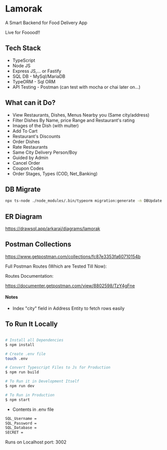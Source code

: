 # Lamorak

A Smart Backend for Food Delivery App

Live for Fooood!!

## Tech Stack

- TypeScript
- Node JS
- Express JS,... or Fastify
- SQL DB - MySql/MariaDB
- TypeORM - Sql ORM
- API Testing - Postman (can test with mocha or chai later on...)

## What can it Do?

- View Restaurants, Dishes, Menus Nearby you (Same city/address)
- Filter Dishes By Name, price Range and Restaurant's rating
- Images of the Dish (with multer)
- Add To Cart
- Restaurant's Discounts
- Order Dishes
- Rate Restaurants
- Same City Delivery Person/Boy
- Guided by Admin
- Cancel Order
- Coupon Codes
- Order Stages, Types (COD, Net_Banking)

## DB Migrate

```sh
npx ts-node ./node_modules/.bin/typeorm migration:generate -n DBUpdate
```

## ER Diagram

https://drawsql.app/arkaraj/diagrams/lamorak

## Postman Collections

https://www.getpostman.com/collections/fc87e3353fa60710154b

Full Postman Routes (Which are Tested Till Now):

Routes Documentation:

https://documenter.getpostman.com/view/8802598/TzY4gFne

#### Notes

- Index "city" field in Address Entity to fetch rows easily

## To Run It Locally

```bash

# Install all Dependencies
$ npm install

# Create .env file
touch .env

# Convert Typescript Files to Js for Production
$ npm run build

# To Run it in Development Itself
$ npm run dev

# To Run in Production
$ npm start

```

- Contents in .env file

```txt
SQL_Username =
SQL_Password =
SQL_Database =
SECRET =
```

Runs on Localhost port: 3002
